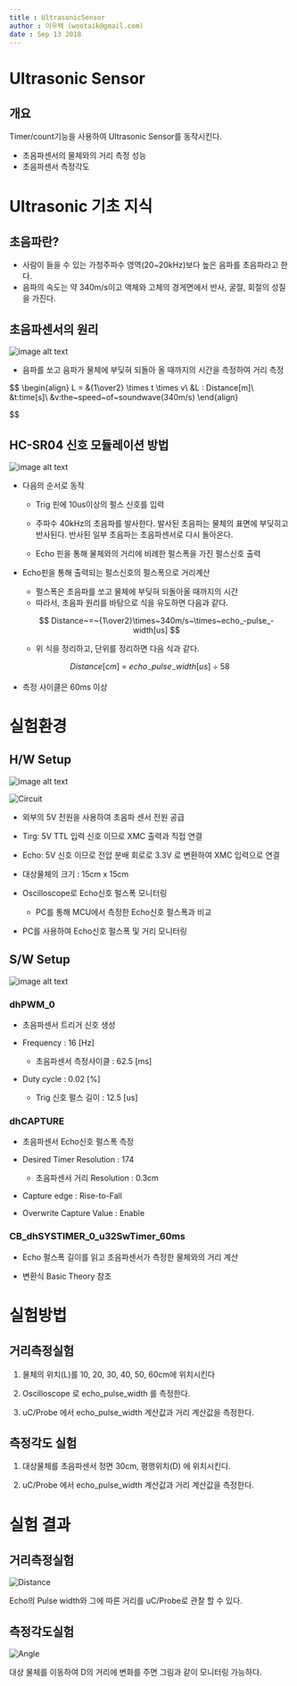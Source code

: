 ```yaml
---
title : UltrasonicSensor
author : 이우택 (wootaik@gmail.com)
date : Sep 13 2018
---
```


# Ultrasonic Sensor

## 개요

Timer/count기능을 사용하여 Ultrasonic Sensor를 동작시킨다.

* 초음파센서의 물체와의 거리 측정 성능
* 초음파센서 측정각도




# Ultrasonic 기초 지식

## 초음파란?

* 사람이 들을 수 있는 가청주파수 영역(20~20kHz)보다 높은 음파를 초음파라고 한다.
* 음파의 속도는 약 340m/s이고 액체와 고체의 경게면에서 반사, 굴절, 회절의 성질을 가진다.



## 초음파센서의 원리

![image alt text](images\UltrasonicSensorPrinciple.png)

* 음파를 쏘고 음파가 물체에 부딪혀 되돌아 올 때까지의 시간을 측정하여 거리 측정

$$
\begin{align}
L = &{1\over2} \times t \times v\\
&L : Distance[m]\\
&t:time[s]\\
&v:the~speed~of~soundwave(340m/s)
\end{align}
$$

## HC-SR04 신호 모듈레이션 방법

![image alt text](images\UltrasonicSensorModule.png)

* 다음의 순서로 동작

    * Trig 핀에 10us이상의 펄스 신호를 입력

    * 주파수 40kHz의 초음파를 발사한다. 발사된 초음파는 물체의 표면에 부딪히고 반사된다. 반사된 일부 초음파는 초음파센서로 다시 돌아온다.

    * Echo 핀을 통해 물체와의 거리에 비례한 펄스폭을 가진 펄스신호 출력

* Echo핀을 통해 출력되는 펄스신호의 펄스폭으로 거리계산

    * 펄스폭은 초음파를 쏘고 물체에 부딪혀 되돌아올 때까지의 시간
    * 따라서, 초음파 원리를 바탕으로 식을 유도하면 다음과 같다.

    $$
    Distance~=~{1\over2}\times~340m/s~\times~echo_-pulse_-width[us]
    $$

    * 위 식을 정리하고, 단위를 정리하면 다음 식과 같다.

$$
Distance[cm]~=~echo_-pulse_-width[us]~\div~58
$$

* 측정 사이클은 60ms 이상




# 실험환경

## H/W Setup

![image alt text](images\UltrasonicSensorFigCircuit.png)



![Circuit](images\UltrasonicSensorCircuit.png)



* 외부의 5V 전원을 사용하여 초음파 센서 전원 공급
* Tirg: 5V TTL 입력 신호 이므로 XMC 출력과 직접 연결
* Echo: 5V 신호 이므로 전압 분배 회로로 3.3V 로 변환하여 XMC 입력으로 연결
* 대상물체의 크기 : 15cm x 15cm
* Oscilloscope로 Echo신호 펄스폭 모니터링

    * PC를 통해 MCU에서 측정한 Echo신호 펄스폭과 비교
* PC를 사용하여 Echo신호 펄스폭 및 거리 모니터링


## S/W Setup

![image alt text](images\UltrasonicSensorSWSetup.png)

### dhPWM_0

* 초음파센서 트리거 신호 생성

* Frequency : 16 [Hz]

    * 초음파센서 측정사이클 : 62.5 [ms]

* Duty cycle : 0.02 [%]

    * Trig 신호 펄스 길이 : 12.5 [us]

### dhCAPTURE

* 초음파센서 Echo신호 펄스폭 측정

* Desired Timer Resolution : 174

    * 초음파센서 거리 Resolution : 0.3cm

* Capture edge : Rise-to-Fall

* Overwrite Capture Value : Enable

### CB_dhSYSTIMER_0_u32SwTimer_60ms

* Echo 펄스폭 길이를 읽고 초음파센서가 측정한 물체와의 거리 계산

* 변환식 Basic Theory 참조




# 실험방법

## 거리측정실험

1. 물체의 위치(L)를 10, 20, 30, 40, 50, 60cm에 위치시킨다

2. Oscilloscope 로 echo_pulse_width 를 측정한다.

3. uC/Probe 에서 echo_pulse_width 계산값과 거리 계산값을 측정한다.

## 측정각도 실험

1. 대상물체를 초음파센서 정면 30cm, 평행위치(D) 에 위치시킨다.

2. uC/Probe 에서 echo_pulse_width 계산값과 거리 계산값을 측정한다.




# 실험 결과

## 거리측정실험

![Distance](images\UltrasonicSensorDistance.png)

Echo의 Pulse width와 그에 따른 거리를 uC/Probe로 관찰 할 수 있다.

## 측정각도실험

![Angle](images\UltrasonicSensorAngle.png)

대상 물체를 이동하여 D의 거리에 변화를 주면 그림과 같이 모니터링 가능하다.


